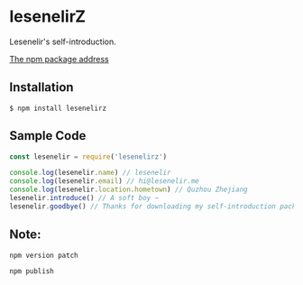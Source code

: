 # lesenelirZ

Lesenelir's self-introduction.

[The npm package address](https://www.npmjs.com/package/lesenelirz)

## Installation

````
$ npm install lesenelirz
````

## Sample Code

```js
const lesenelir = require('lesenelirz')

console.log(lesenelir.name) // lesenelir
console.log(lesenelir.email) // hi@lesenelir.me
console.log(lesenelir.location.hometown) // Quzhou Zhejiang
lesenelir.introduce() // A soft boy ~
lesenelir.goodbye() // Thanks for downloading my self-introduction package!
```


## Note:

```
npm version patch
```

```
npm publish
```



